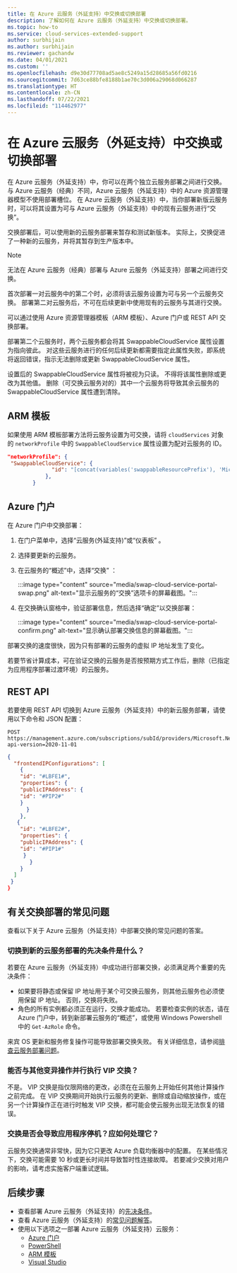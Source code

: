 ```yaml
---
title: 在 Azure 云服务（外延支持）中交换或切换部署
description: 了解如何在 Azure 云服务（外延支持）中交换或切换部署。
ms.topic: how-to
ms.service: cloud-services-extended-support
author: surbhijain
ms.author: surbhijain
ms.reviewer: gachandw
ms.date: 04/01/2021
ms.custom: ''
ms.openlocfilehash: d9e30d77708ad5ae8c5249a15d28685a56fd0216
ms.sourcegitcommit: 7d63ce88bfe8188b1ae70c3d006a29068d066287
ms.translationtype: HT
ms.contentlocale: zh-CN
ms.lasthandoff: 07/22/2021
ms.locfileid: "114462977"
---
```

# <a name="swap-or-switch-deployments-in-azure-cloud-services-extended-support"></a>在 Azure 云服务（外延支持）中交换或切换部署

在 Azure 云服务（外延支持）中，你可以在两个独立云服务部署之间进行交换。 与 Azure 云服务（经典）不同，Azure 云服务（外延支持）中的 Azure 资源管理器模型不使用部署槽位。 在 Azure 云服务（外延支持）中，当你部署新版云服务时，可以将其设置为可与 Azure 云服务（外延支持）中的现有云服务进行“交换”。

交换部署后，可以使用新的云服务部署来暂存和测试新版本。 实际上，交换促进了一种新的云服务，并将其暂存到生产版本中。

> [!NOTE]
> 无法在 Azure 云服务（经典）部署与 Azure 云服务（外延支持）部署之间进行交换。

首次部署一对云服务中的第二个时，必须将该云服务设置为可与另一个云服务交换。 部署第二对云服务后，不可在后续更新中使用现有的云服务与其进行交换。

可以通过使用 Azure 资源管理器模板（ARM 模板）、Azure 门户或 REST API 交换部署。

部署第二个云服务时，两个云服务都会将其 SwappableCloudService 属性设置为指向彼此。 对这些云服务进行的任何后续更新都需要指定此属性失败，即系统将返回错误，指示无法删除或更新 SwappableCloudService 属性。

设置后的 SwappableCloudService 属性将被视为只读。 不得将该属性删除或更改为其他值。 删除（可交换云服务对的）其中一个云服务将导致其余云服务的 SwappableCloudService 属性遭到清除。


## <a name="arm-template"></a>ARM 模板

如果使用 ARM 模板部署方法将云服务设置为可交换，请将 `cloudServices` 对象的 `networkProfile` 中的 `SwappableCloudService` 属性设置为配对云服务的 ID。

```json
"networkProfile": {
 "SwappableCloudService": {
              "id": "[concat(variables('swappableResourcePrefix'), 'Microsoft.Compute/cloudServices/', parameters('cloudServicesToBeSwappedWith'))]"
            },
        }
```

## <a name="azure-portal"></a>Azure 门户

在 Azure 门户中交换部署：

1. 在门户菜单中，选择“云服务(外延支持)”或“仪表板” 。
1. 选择要更新的云服务。
1. 在云服务的“概述”中，选择“交换” ：

   :::image type="content" source="media/swap-cloud-service-portal-swap.png" alt-text="显示云服务的“交换”选项卡的屏幕截图。":::

1. 在交换确认窗格中，验证部署信息，然后选择“确定”以交换部署：

   :::image type="content" source="media/swap-cloud-service-portal-confirm.png" alt-text="显示确认部署交换信息的屏幕截图。":::

部署交换的速度很快，因为只有部署的云服务的虚拟 IP 地址发生了变化。

若要节省计算成本，可在验证交换的云服务是否按预期方式工作后，删除（已指定为应用程序部署过渡环境）的云服务。

## <a name="rest-api"></a>REST API

若要使用 REST API 切换到 Azure 云服务（外延支持）中的新云服务部署，请使用以下命令和 JSON 配置：

```http
POST https://management.azure.com/subscriptions/subId/providers/Microsoft.Network/locations/region/setLoadBalancerFrontendPublicIpAddresses?api-version=2020-11-01
```

```json
{
  "frontendIPConfigurations": [
    {
    "id": "#LBFE1#",
    "properties": {
    "publicIPAddress": {
    "id": "#PIP2#"
    }
      }
    },
   {
    "id": "#LBFE2#",
    "properties": {
    "publicIPAddress": {
    "id": "#PIP1#"
     }
       }
    }
  ]
 }
}
```

## <a name="common-questions-about-swapping-deployments"></a>有关交换部署的常见问题

查看以下关于 Azure 云服务（外延支持）中部署交换的常见问题的答案。

### <a name="what-are-the-prerequisites-for-swapping-to-a-new-cloud-services-deployment"></a>切换到新的云服务部署的先决条件是什么？

若要在 Azure 云服务（外延支持）中成功进行部署交换，必须满足两个重要的先决条件：

* 如果要将静态或保留 IP 地址用于某个可交换云服务，则其他云服务也必须使用保留 IP 地址。 否则，交换将失败。
* 角色的所有实例都必须正在运行，交换才能成功。 若要检查实例的状态，请在 Azure 门户中，转到新部署云服务的“概述”，或使用 Windows Powershell 中的 `Get-AzRole` 命令。

来宾 OS 更新和服务修复操作可能导致部署交换失败。 有关详细信息，请参阅[排查云服务部署问题](../cloud-services/cloud-services-troubleshoot-deployment-problems.md)。

### <a name="can-i-make-a-vip-swap-in-parallel-with-another-mutating-operation"></a>能否与其他变异操作并行执行 VIP 交换？

不是。 VIP 交换是指仅限网络的更改，必须在在云服务上开始任何其他计算操作之前完成。 在 VIP 交换期间开始执行云服务的更新、删除或自动缩放操作，或在另一个计算操作正在进行时触发 VIP 交换，都可能会使云服务出现无法恢复的错误。

### <a name="does-a-swap-incur-downtime-for-my-application-and-how-should-i-handle-it"></a>交换是否会导致应用程序停机？应如何处理它？

云服务交换通常非常快，因为它只更改 Azure 负载均衡器中的配置。 在某些情况下，交换可能需要 10 秒或更长时间并导致暂时性连接故障。 若要减少交换对用户的影响，请考虑实施客户端重试逻辑。

## <a name="next-steps"></a>后续步骤 

* 查看部署 Azure 云服务（外延支持）的[先决条件](deploy-prerequisite.md)。
* 查看 Azure 云服务（外延支持）的[常见问题解答](faq.yml)。
* 使用以下选项之一部署 Azure 云服务（外延支持）云服务：
  * [Azure 门户](deploy-portal.md)
  * [PowerShell](deploy-powershell.md)
  * [ARM 模板](deploy-template.md)
  * [Visual Studio](deploy-visual-studio.md)
